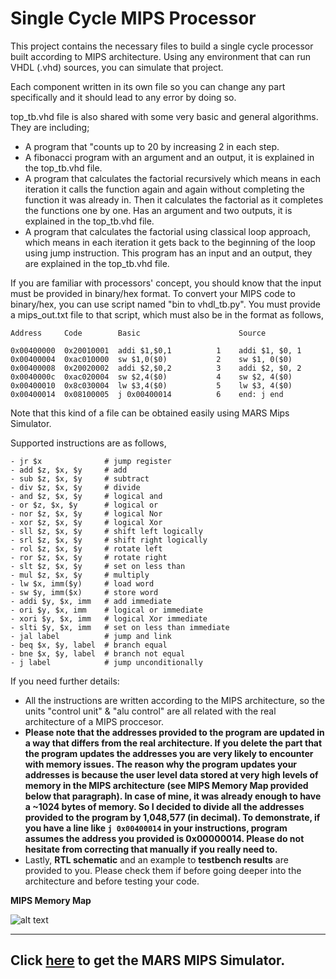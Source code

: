 # Single Cycle MIPS Processor
This project contains the necessary files to build a single cycle processor built according to MIPS architecture. Using any environment that can run VHDL (.vhd) sources, you can simulate that project.

Each component written in its own file so you can change any part specifically and it should lead to any error by doing so.

top_tb.vhd file is also shared with some very basic and general algorithms. They are including;
- A program that "counts up to 20 by increasing 2 in each step.
- A fibonacci program with an argument and an output, it is explained in the top_tb.vhd file.
- A program that calculates the factorial recursively which means in each iteration it calls the function again and again without completing the function it was already in. Then it calculates the factorial as it completes the functions one by one. Has an argument and two outputs, it is explained in the top_tb.vhd file.
- A program that calculates the factorial using classical loop approach, which means in each iteration it gets back to the beginning of the loop using jump instruction. This program has an input and an output, they are explained in the top_tb.vhd file.

If you are familiar with processors' concept, you should know that the input must be provided in binary/hex format. To convert your MIPS code to binary/hex, you can use script named "bin to vhdl_tb.py". You must provide a mips_out.txt file to that script, which must also be in the format as follows,
```
Address     Code        Basic                      Source

0x00400000  0x20010001  addi $1,$0,1          1    addi $1, $0, 1
0x00400004  0xac010000  sw $1,0($0)           2    sw $1, 0($0)
0x00400008  0x20020002  addi $2,$0,2          3    addi $2, $0, 2
0x0040000c  0xac020004  sw $2,4($0)           4    sw $2, 4($0)
0x00400010  0x8c030004  lw $3,4($0)           5    lw $3, 4($0)
0x00400014  0x08100005  j 0x00400014          6    end: j end
```
Note that this kind of a file can be obtained easily using MARS Mips Simulator.

Supported instructions are as follows,
```
- jr $x              # jump register
- add $z, $x, $y     # add
- sub $z, $x, $y     # subtract
- div $z, $x, $y     # divide
- and $z, $x, $y     # logical and
- or $z, $x, $y      # logical or
- nor $z, $x, $y     # logical Nor
- xor $z, $x, $y     # logical Xor
- sll $z, $x, $y     # shift left logically
- srl $z, $x, $y     # shift right logically
- rol $z, $x, $y     # rotate left
- ror $z, $x, $y     # rotate right
- slt $z, $x, $y     # set on less than
- mul $z, $x, $y     # multiply
- lw $x, imm($y)     # load word
- sw $y, imm($x)     # store word
- addi $y, $x, imm   # add immediate
- ori $y, $x, imm    # logical or immediate
- xori $y, $x, imm   # logical Xor immediate
- slti $y, $x, imm   # set on less than immediate
- jal label          # jump and link
- beq $x, $y, label  # branch equal
- bne $x, $y, label  # branch not equal
- j label            # jump unconditionally
```
If you need further details:
- All the instructions are written according to the MIPS architecture, so the units "control unit" & "alu control" are all related with the real architecture of a MIPS proccesor.
- **Please note that the addresses provided to the program are updated in a way that differs from the real architecture. If you delete the part that the program updates the addresses you are very likely to encounter with memory issues. The reason why the program updates your addresses is because the user level data stored at very high levels of memory in the MIPS architecture (see MIPS Memory Map provided below that paragraph). In case of mine, it was already enough to have a ~1024 bytes of memory. So I decided to divide all the addresses provided to the program by 1,048,577 (in decimal). To demonstrate, if you have a line like ```j 0x00400014``` in your instructions, program assumes the address you provided is 0x00000014. Please do not hesitate from correcting that manually if you really need to.**
- Lastly, **RTL schematic** and an example to **testbench results** are provided to you. Please check them if before going deeper into the architecture and before testing your code.

**MIPS Memory Map**

![alt text](https://www2.it.uu.se/education/course/homepage/os/vt18/images/mips/MIPS_detailed_memory_layout.png)

---
Click [here](https://courses.missouristate.edu/KenVollmar/MARS/) to get the MARS MIPS Simulator.
---

